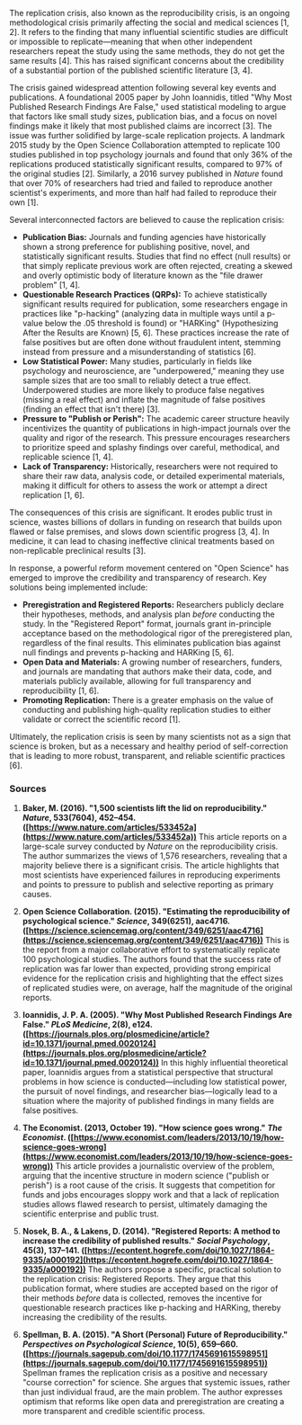 The replication crisis, also known as the reproducibility crisis, is an ongoing methodological crisis primarily affecting the social and medical sciences [1, 2]. It refers to the finding that many influential scientific studies are difficult or impossible to replicate—meaning that when other independent researchers repeat the study using the same methods, they do not get the same results [4]. This has raised significant concerns about the credibility of a substantial portion of the published scientific literature [3, 4].

The crisis gained widespread attention following several key events and publications. A foundational 2005 paper by John Ioannidis, titled "Why Most Published Research Findings Are False," used statistical modeling to argue that factors like small study sizes, publication bias, and a focus on novel findings make it likely that most published claims are incorrect [3]. The issue was further solidified by large-scale replication projects. A landmark 2015 study by the Open Science Collaboration attempted to replicate 100 studies published in top psychology journals and found that only 36% of the replications produced statistically significant results, compared to 97% of the original studies [2]. Similarly, a 2016 survey published in *Nature* found that over 70% of researchers had tried and failed to reproduce another scientist's experiments, and more than half had failed to reproduce their own [1].

Several interconnected factors are believed to cause the replication crisis:

*   **Publication Bias:** Journals and funding agencies have historically shown a strong preference for publishing positive, novel, and statistically significant results. Studies that find no effect (null results) or that simply replicate previous work are often rejected, creating a skewed and overly optimistic body of literature known as the "file drawer problem" [1, 4].
*   **Questionable Research Practices (QRPs):** To achieve statistically significant results required for publication, some researchers engage in practices like "p-hacking" (analyzing data in multiple ways until a p-value below the .05 threshold is found) or "HARKing" (Hypothesizing After the Results are Known) [5, 6]. These practices increase the rate of false positives but are often done without fraudulent intent, stemming instead from pressure and a misunderstanding of statistics [6].
*   **Low Statistical Power:** Many studies, particularly in fields like psychology and neuroscience, are "underpowered," meaning they use sample sizes that are too small to reliably detect a true effect. Underpowered studies are more likely to produce false negatives (missing a real effect) and inflate the magnitude of false positives (finding an effect that isn't there) [3].
*   **Pressure to "Publish or Perish":** The academic career structure heavily incentivizes the quantity of publications in high-impact journals over the quality and rigor of the research. This pressure encourages researchers to prioritize speed and splashy findings over careful, methodical, and replicable science [1, 4].
*   **Lack of Transparency:** Historically, researchers were not required to share their raw data, analysis code, or detailed experimental materials, making it difficult for others to assess the work or attempt a direct replication [1, 6].

The consequences of this crisis are significant. It erodes public trust in science, wastes billions of dollars in funding on research that builds upon flawed or false premises, and slows down scientific progress [3, 4]. In medicine, it can lead to chasing ineffective clinical treatments based on non-replicable preclinical results [3].

In response, a powerful reform movement centered on "Open Science" has emerged to improve the credibility and transparency of research. Key solutions being implemented include:

*   **Preregistration and Registered Reports:** Researchers publicly declare their hypotheses, methods, and analysis plan *before* conducting the study. In the "Registered Report" format, journals grant in-principle acceptance based on the methodological rigor of the preregistered plan, regardless of the final results. This eliminates publication bias against null findings and prevents p-hacking and HARKing [5, 6].
*   **Open Data and Materials:** A growing number of researchers, funders, and journals are mandating that authors make their data, code, and materials publicly available, allowing for full transparency and reproducibility [1, 6].
*   **Promoting Replication:** There is a greater emphasis on the value of conducting and publishing high-quality replication studies to either validate or correct the scientific record [1].

Ultimately, the replication crisis is seen by many scientists not as a sign that science is broken, but as a necessary and healthy period of self-correction that is leading to more robust, transparent, and reliable scientific practices [6].

### Sources

1.  **Baker, M. (2016). "1,500 scientists lift the lid on reproducibility." *Nature*, 533(7604), 452–454. ([https://www.nature.com/articles/533452a](https://www.nature.com/articles/533452a))**
    This article reports on a large-scale survey conducted by *Nature* on the reproducibility crisis. The author summarizes the views of 1,576 researchers, revealing that a majority believe there is a significant crisis. The article highlights that most scientists have experienced failures in reproducing experiments and points to pressure to publish and selective reporting as primary causes.

2.  **Open Science Collaboration. (2015). "Estimating the reproducibility of psychological science." *Science*, 349(6251), aac4716. ([https://science.sciencemag.org/content/349/6251/aac4716](https://science.sciencemag.org/content/349/6251/aac4716))**
    This is the report from a major collaborative effort to systematically replicate 100 psychological studies. The authors found that the success rate of replication was far lower than expected, providing strong empirical evidence for the replication crisis and highlighting that the effect sizes of replicated studies were, on average, half the magnitude of the original reports.

3.  **Ioannidis, J. P. A. (2005). "Why Most Published Research Findings Are False." *PLoS Medicine*, 2(8), e124. ([https://journals.plos.org/plosmedicine/article?id=10.1371/journal.pmed.0020124](https://journals.plos.org/plosmedicine/article?id=10.1371/journal.pmed.0020124))**
    In this highly influential theoretical paper, Ioannidis argues from a statistical perspective that structural problems in how science is conducted—including low statistical power, the pursuit of novel findings, and researcher bias—logically lead to a situation where the majority of published findings in many fields are false positives.

4.  **The Economist. (2013, October 19). "How science goes wrong." *The Economist*. ([https://www.economist.com/leaders/2013/10/19/how-science-goes-wrong](https://www.economist.com/leaders/2013/10/19/how-science-goes-wrong))**
    This article provides a journalistic overview of the problem, arguing that the incentive structure in modern science ("publish or perish") is a root cause of the crisis. It suggests that competition for funds and jobs encourages sloppy work and that a lack of replication studies allows flawed research to persist, ultimately damaging the scientific enterprise and public trust.

5.  **Nosek, B. A., & Lakens, D. (2014). "Registered Reports: A method to increase the credibility of published results." *Social Psychology*, 45(3), 137–141. ([https://econtent.hogrefe.com/doi/10.1027/1864-9335/a000192](https://econtent.hogrefe.com/doi/10.1027/1864-9335/a000192))**
    The authors propose a specific, practical solution to the replication crisis: Registered Reports. They argue that this publication format, where studies are accepted based on the rigor of their methods *before* data is collected, removes the incentive for questionable research practices like p-hacking and HARKing, thereby increasing the credibility of the results.

6.  **Spellman, B. A. (2015). "A Short (Personal) Future of Reproducibility." *Perspectives on Psychological Science*, 10(5), 659–660. ([https://journals.sagepub.com/doi/10.1177/1745691615598951](https://journals.sagepub.com/doi/10.1177/1745691615598951))**
    Spellman frames the replication crisis as a positive and necessary "course correction" for science. She argues that systemic issues, rather than just individual fraud, are the main problem. The author expresses optimism that reforms like open data and preregistration are creating a more transparent and credible scientific process.